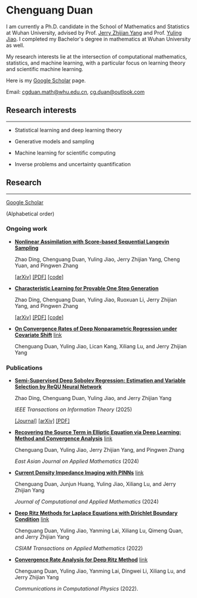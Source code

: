 # Chenguang Duan

I am currently a Ph.D. candidate in the School of Mathematics and Statistics at Wuhan University, advised by Prof. [Jerry Zhijian Yang](https://imai.whu.edu.cn/info/1031/2141.htm) and Prof. [Yuling Jiao](https://jszy.whu.edu.cn/jiaoyuling/en/lwcg/1349484/list/index.htm). I completed my Bachelor's degree in mathematics at Wuhan University as well.

My research interests lie at the intersection of computational mathematics, statistics, and machine learning, with a particular focus on learning theory and scientific machine learning.

Here is my [Google Scholar](https://scholar.google.com/citations?user=RpmGgyMAAAAJ) page.

Email: [cgduan.math@whu.edu.cn](cgduan.math@whu.edu.cn), [cg.duan@outlook.com](cg.duan@outlook.com)

## Research interests
---

* Statistical learning and deep learning theory
  
* Generative models and sampling
  
* Machine learning for scientific computing
  
* Inverse problems and uncertainty quantification

## Research
---

[Google Scholar](https://scholar.google.com/citations?user=RpmGgyMAAAAJ)

(Alphabetical order)

### Ongoing work

* [**Nonlinear Assimilation with Score-based Sequential Langevin Sampling**](docs/Score_based_Sequential_Langevin_Sampling.pdf)
  

  Zhao Ding, Chenguang Duan, Yuling Jiao, Jerry Zhijian Yang, Cheng Yuan, and Pingwen Zhang

  [[arXiv]](https://arxiv.org/abs/2411.13443v2) [[PDF]](docs/Score_based_Sequential_Langevin_Sampling.pdf) [[code]](https://github.com/burning489/SSLS)

* [**Characteristic Learning for Provable One Step Generation**](docs/Characteristic_Learning.pdf)
 
   Zhao Ding, Chenguang Duan, Yuling Jiao, Ruoxuan Li, Jerry Zhijian Yang, and Pingwen Zhang

  [[arXiv]](https://arxiv.org/abs/2405.05512v4) [[PDF]](docs/Characteristic_Learning.pdf) [[code]](https://github.com/burning489/CharacteristicGenerator)

* [**On Convergence Rates of Deep Nonparametric Regression under Covariate Shift**](https://openreview.net/forum?id=WrBxRtGNLH) [link](https://openreview.net/forum?id=WrBxRtGNLH)
   
   Chenguang Duan, Yuling Jiao, Lican Kang, Xiliang Lu, and Jerry Zhijian Yang

### Publications

* [**Semi-Supervised Deep Sobolev Regression: Estimation and Variable Selection by ReQU Neural Network**](docs/Semi_Supervised_Deep_Sobolev_Regression.pdf) 

  Zhao Ding, Chenguang Duan, Yuling Jiao, and Jerry Zhijian Yang

  *IEEE Transactions on Information Theory* (2025)

  [[Journal]](https://ieeexplore.ieee.org/document/10858754) [[arXiv]](https://arxiv.org/abs/2401.04535v2) [[PDF]](docs/Semi_Supervised_Deep_Sobolev_Regression.pdf) 

* [**Recovering the Source Term in Elliptic Equation via Deep Learning: Method and Convergence Analysis**](https://journal.global-sci.org/intro/article_detail/eajam/23157.html) [link](https://journal.global-sci.org/intro/article_detail/eajam/23157.html)

  Chenguang Duan, Yuling Jiao, Jerry Zhijian Yang, and Pingwen Zhang

  *East Asian Journal on Applied Mathematics* (2024)

* [**Current Density Impedance Imaging with PINNs**](https://www.sciencedirect.com/science/article/pii/S0377042724003698) [link](https://www.sciencedirect.com/science/article/pii/S0377042724003698)

  Chenguang Duan, Junjun Huang, Yuling Jiao, Xiliang Lu, and Jerry Zhijian Yang

  *Journal of Computational and Applied Mathematics* (2024)

* [**Deep Ritz Methods for Laplace Equations with Dirichlet Boundary Condition**](https://journal.global-sci.org/intro/article_detail/csiam-am/21155.html) [link](https://journal.global-sci.org/intro/article_detail/csiam-am/21155.html)

  Chenguang Duan, Yuling Jiao, Yanming Lai, Xiliang Lu, Qimeng Quan, and Jerry Zhijian Yang

  *CSIAM Transactions on Applied Mathematics* (2022)

* [**Convergence Rate Analysis for Deep Ritz Method**](https://journal.global-sci.org/intro/article_detail.html?journal=undefined&article_id=20375) [link](https://journal.global-sci.org/intro/article_detail.html?journal=undefined&article_id=20375)

  Chenguang Duan, Yuling Jiao, Yanming Lai, Dingwei Li, Xiliang Lu, and Jerry Zhijian Yang

  *Communications in Computational Physics* (2022).

